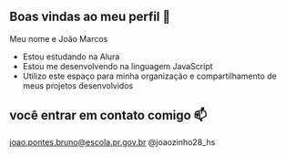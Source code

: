 ## Boas vindas ao meu perfil 💙
 Meu nome e João Marcos
 
- Estou estudando na Alura
- Estou me desenvolvendo na linguagem JavaScript
- Utilizo este espaço para minha organização e compartilhamento de meus projetos desenvolvidos

## você entrar em contato comigo 📫

joao.pontes.bruno@escola.pr.gov.br
@joaozinho28_hs
